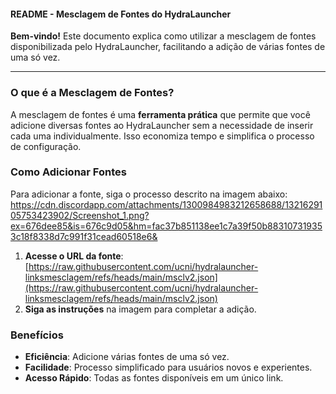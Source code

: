 #### README - Mesclagem de Fontes do HydraLauncher

**Bem-vindo!** Este documento explica como utilizar a mesclagem de fontes disponibilizada pelo HydraLauncher, facilitando a adição de várias fontes de uma só vez.

---

### O que é a Mesclagem de Fontes?

A mesclagem de fontes é uma **ferramenta prática** que permite que você adicione diversas fontes ao HydraLauncher sem a necessidade de inserir cada uma individualmente. Isso economiza tempo e simplifica o processo de configuração.

### Como Adicionar Fontes

Para adicionar a fonte, siga o processo descrito na imagem abaixo:
https://cdn.discordapp.com/attachments/1300984983212658688/1321629105753423902/Screenshot_1.png?ex=676dee85&is=676c9d05&hm=fac37b851138ee1c7a39f50b883107319353c18f8338d7c991f31cead60518e6&

1. **Acesse o URL da fonte**: [https://raw.githubusercontent.com/ucni/hydralauncher-linksmesclagem/refs/heads/main/msclv2.json](https://raw.githubusercontent.com/ucni/hydralauncher-linksmesclagem/refs/heads/main/msclv2.json)
2. **Siga as instruções** na imagem para completar a adição.

### Benefícios

- **Eficiência**: Adicione várias fontes de uma só vez.
- **Facilidade**: Processo simplificado para usuários novos e experientes.
- **Acesso Rápido**: Todas as fontes disponíveis em um único link.
